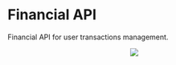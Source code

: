 # Financial API

Financial API for user transactions management.

<p align="center">
<img src="https://i.ytimg.com/vi/MoBYBc1dkhE/maxresdefault.jpg">
</p>
